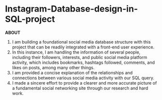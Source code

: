 # Instagram-Database-design-in-SQL-project

**ABOUT**

1. I am building a foundational social media database structure with this project that can be readily integrated with a front-end user experience.
2. In this instance, I am handling the information of several people, including their followers, interests, and public social media platform activity, which includes bookmarks, hashtags followed, comments, and likes on posts, among many other things.
3. I am provided a concise explanation of the relationships and connections between various social media activity with our SQL query.
4. I made a sincere effort to provide a clearer and more accurate picture of a fundamental social networking site through our research and hard work.
